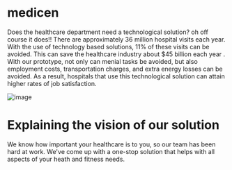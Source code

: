 # medicen
Does the healthcare department need a technological solution?
oh off course it does!!
There are approximately 36 million hospital visits each year. With the use of technology based solutions, 11% of these visits can be avoided. This can save the healthcare industry about $45 billion each year . 
With our prototype, not only can menial tasks be avoided, but also employment costs, transportation charges, and extra energy losses can be avoided. As a result, hospitals that use this technological solution can attain higher rates of job satisfaction.

![image](https://user-images.githubusercontent.com/81528176/163020428-5a83beaf-ffaa-4da4-8823-b413ed7c837d.png)

# Explaining the vision of our solution
We know how important your healthcare is to you, so our team has been hard at work. We've come up with a one-stop solution that helps with all aspects of your heath and fitness needs.
